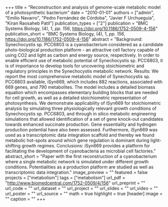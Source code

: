 +++
title = "Reconstruction and analysis of genome-scale metabolic model of a photosynthetic bacterium"
date = "2010-01-01"
authors = ["admin", "Emilio Navarro", "Pedro Fernández de Córdoba", "Javier F Urchueguía", "Kiran Raosaheb Patil"]
publication_types = ["2"]
publication = "BMC Systems Biology, (4), 1, _pp. 156_, https://doi.org/10.1186/1752-0509-4-156"
publication_short = "BMC Systems Biology, (4), 1, _pp. 156_, https://doi.org/10.1186/1752-0509-4-156"
abstract = "Background: Synechocystis sp. PCC6803 is a cyanobacterium considered as a candidate photo-biological production platform - an attractive cell factory capable of using CO2 and light as carbon and energy source, respectively. In order to enable efficient use of metabolic potential of Synechocystis sp. PCC6803, it is of importance to develop tools for uncovering stoichiometric and regulatory principles in the Synechocystis metabolic network. Results: We report the most comprehensive metabolic model of Synechocystis sp. PCC6803 available, iSyn669, which includes 882 reactions, associated with 669 genes, and 790 metabolites. The model includes a detailed biomass equation which encompasses elementary building blocks that are needed for cell growth, as well as a detailed stoichiometric representation of photosynthesis. We demonstrate applicability of iSyn669 for stoichiometric analysis by simulating three physiologically relevant growth conditions of Synechocystis sp. PCC6803, and through in silico metabolic engineering simulations that allowed identification of a set of gene knock-out candidates towards enhanced succinate production. Gene essentiality and hydrogen production potential have also been assessed. Furthermore, iSyn669 was used as a transcriptomic data integration scaffold and thereby we found metabolic hot-spots around which gene regulation is dominant during light-shifting growth regimes. Conclusions: iSyn669 provides a platform for facilitating the development of cyanobacteria as microbial cell factories."
abstract_short = "Paper with the first reconstruction of a cyanobacterium where a single metabolic network is simulated under different growth conditions. Potentialities as a production platform are studied as well as transcriptomic data integration."
image_preview = ""
featured = false
projects = ["metabolism"]
tags = ["metabolism"]
url_pdf = "http://www.biomedcentral.com/1752-0509/4/156"
url_preprint = ""
url_code = ""
url_dataset = ""
url_project = ""
url_slides = ""
url_video = ""
url_poster = ""
url_source = ""
math = true
highlight = true
[header]
image = ""
caption = ""
+++
